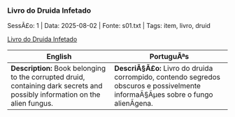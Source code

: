 ﻿### Livro do Druida Infetado

SessÃ£o: 1 | Data: 2025-08-02 | Fonte: s01.txt | Tags: item, livro, druid

[Livro do Druida Infetado](livro_druida.png)

| English | PortuguÃªs |
|---------|-----------|
| **Description:** Book belonging to the corrupted druid, containing dark secrets and possibly information on the alien fungus. | **DescriÃ§Ã£o:** Livro do druida corrompido, contendo segredos obscuros e possivelmente informaÃ§Ãµes sobre o fungo alienÃ­gena. |

























